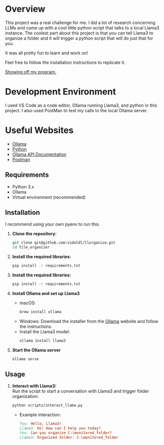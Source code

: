 # Overview
 This project was a real challenge for me. I did a lot of research concerning LLMs and came up with a cool little python script that talks to a local Llama3 instance.
 The coolest part about this project is that you can tell Llama3 to organize a folder and it will trigger a python script that will do just that for you. 

 It was all pretty fun to learn and work on!

 Feel free to follow the installation instructions to replicate it.
 
 

[Showing off my program.](https://youtu.be/EsLKK_ss7qU)

# Development Environment

I used VS Code as a code editor, Ollama running Llama3, and python in this project. I also used PostMan to test my calls to the local Ollama server.

# Useful Websites

* [Ollama](https://ollama.com/)
* [Python](https://www.w3schools.com/typescript/)
* [Ollama API Documentation](https://github.com/ollama/ollama/blob/main/docs/api.md#generate-a-completion)
* [Postman](https://www.postman.com/)


## Requirements

- Python 3.x
- Ollama
- Virtual environment (recommended)

## Installation

I recommend using your own pyenv to run this.

1. **Clone the repository:**
   ```bash
   git clone git@github.com:vidaldl/llorganize.git
   cd file_organizer
   ```

2. **Install the required libraries:**
   ```bash
   pip install -r requirements.txt
   ```

3. **Install the required libraries:**
   ```bash
   pip install -r requirements.txt
   ```

4. **Install Ollama and set up Llama3**
    - macOS:
        ```bash
        brew install ollama
        ```
    - Windows:
        Download the installer from the [Ollama](https://ollama.com/) website and follow the instructions.
    - Install the Llama3 model:
        ```bash
        ollama install llama3
        ```

5. **Start the Ollama server**
   ```bash
   ollama serve
   ```

## Usage
1. **Interact with Llama3:** \
    Run the script to start a conversation with Llama3 and trigger folder organization:
    ```bash
   python scripts/interact_llama.py
   ```
   - Example interaction:
        ```makefile
        You: Hello, Llama3!
        Llama3: Hi! How can I help you today?
        You: Can you organize C:\monitored_folder?
        Llama3: Organized folder: C:\monitored_folder
        ```
